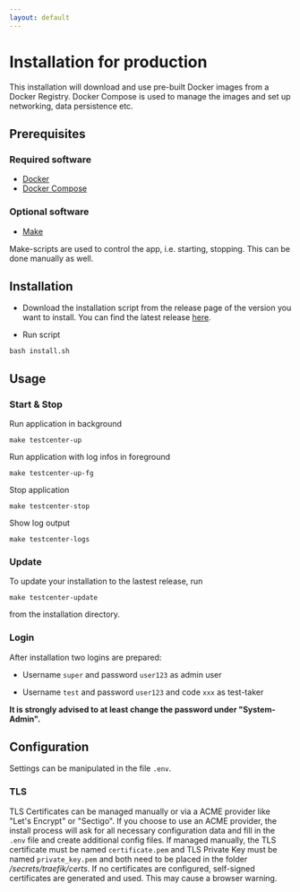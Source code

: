 ```yaml
---
layout: default
---
```


# Installation for production

This installation will download and use pre-built Docker images from a Docker Registry. Docker Compose is used to manage
the images and set up networking, data persistence etc.

## Prerequisites

### Required software
- [Docker](https://docs.docker.com/engine/install/ubuntu/#installation-methods)
- [Docker Compose](https://docs.docker.com/compose/install/other/#on-linux)

### Optional software
- [Make](https://www.gnu.org/software/make/)

Make-scripts are used to control the app, i.e. starting, stopping. This can be done manually as well.

## Installation
- Download the installation script from the release page of the version you want to install.
You can find the latest release [here](https://github.com/iqb-berlin/testcenter/releases/latest).

- Run script
```
bash install.sh
```

## Usage
### Start & Stop
Run application in background
```
make testcenter-up
```
Run application with log infos in foreground
```
make testcenter-up-fg
```
Stop application
```
make testcenter-stop
```
Show log output
```
make testcenter-logs
```

### Update

To update your installation to the lastest release, run
```
make testcenter-update
```
from the installation directory.

### Login

After installation two logins are prepared:

- Username `super` and password `user123` as admin user

- Username `test` and password `user123` and code `xxx` as test-taker

**It is strongly advised to at least change the password under "System-Admin".**

## Configuration
Settings can be manipulated in the file `.env`.

### TLS
TLS Certificates can be managed manually or via a ACME provider like "Let's Encrypt" or "Sectigo".
If you choose to use an ACME provider, the install process will ask for all necessary configuration data and fill in the `.env` file and create additional config files.
If managed manually, the TLS certificate must be named `certificate.pem` and TLS Private Key must be named `private_key.pem` and both need to be placed in the folder _/secrets/traefik/certs_. 
If no certificates are configured, self-signed certificates are generated and used. This may cause a browser warning.
